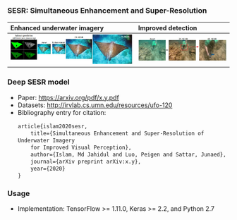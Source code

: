 ### SESR: Simultaneous Enhancement and Super-Resolution 

| Enhanced underwater imagery | Improved detection   | 
|:-----------------------|:--------------------|
| ![im1](/data/p1.jpg) | ![im1](/data/p2.jpg)     |


### Deep SESR model
- Paper: https://arxiv.org/pdf/x.y.pdf
- Datasets: http://irvlab.cs.umn.edu/resources/ufo-120
- Bibliography entry for citation:
	```
	article{islam2020sesr,
	    title={Simultaneous Enhancement and Super-Resolution of Underwater Imagery 
	    for Improved Visual Perception},
	    author={Islam, Md Jahidul and Luo, Peigen and Sattar, Junaed},
	    journal={arXiv preprint arXiv:x.y},
	    year={2020}
	}
	```


### Usage
- Implementation: TensorFlow >= 1.11.0, Keras >= 2.2, and Python 2.7
  

